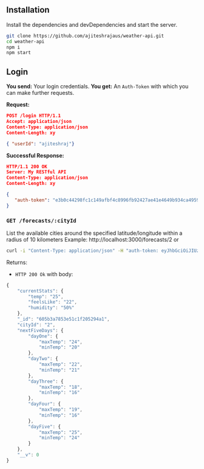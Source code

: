 ## Installation

Install the dependencies and devDependencies and start the server.

```sh
git clone https://github.com/ajiteshrajaus/weather-api.git
cd weather-api
npm i
npm start
```
## Login
**You send:**  Your  login credentials.
**You get:** An `Auth-Token` with which you can make further requests.

**Request:**
```json
POST /login HTTP/1.1
Accept: application/json
Content-Type: application/json
Content-Length: xy

{ "userId": "ajiteshraj"}
```
**Successful Response:**
```json
HTTP/1.1 200 OK
Server: My RESTful API
Content-Type: application/json
Content-Length: xy

{
   "auth-token": "e3b0c44298fc1c149afbf4c8996fb92427ae41e4649b934ca495991b7852b855"
}
```

### `GET /forecasts/:cityId`
List the available cities around the specified latitude/longitude within a radius of 10 kilometers Example: http://localhost:3000/forecasts/2
 or
```bash
curl -i "Content-Type: application/json" -H "auth-token: eyJhbGciOiJIUzI1NiIsInR5cCI6IkpXVCJ9.eyJfaWQiOiJhaml0ZXNocmFqIiwiaWF0IjoxNjE2NTk1MjgxfQ.u0WA7H2ATMfFib2fn4L37SvZHAJuS3ljpwJDPOmpY2E" http://localhost:3000/forecasts/2
``` 

Returns:

* `HTTP 200 Ok` with body:
```js
{
    "currentStats": {
        "temp": "25",
        "feelsLike": "22",
        "humidity": "50%"
    },
    "_id": "605b3a7853e51c1f205294a1",
    "cityId": "2",
    "nextFiveDays": {
        "dayOne": {
            "maxTemp": "24",
            "minTemp": "20"
        },
        "dayTwo": {
            "maxTemp": "22",
            "minTemp": "21"
        },
        "dayThree": {
            "maxTemp": "18",
            "minTemp": "16"
        },
        "dayFour": {
            "maxTemp": "19",
            "minTemp": "16"
        },
        "dayFive": {
            "maxTemp": "25",
            "minTemp": "24"
        }
    },
    "__v": 0
}
```

